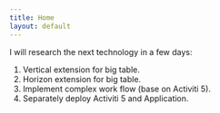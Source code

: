 ```yaml
---
title: Home
layout: default
---
```



<div>I will research the next technology in a few days:</div>
<ol>
<li>Vertical extension for big table.</li>
<li>Horizon extension for big table.</li>
<li>Implement complex work flow (base on Activiti 5).</li>
<li>Separately deploy Activiti 5 and Application.</li>
</ol>